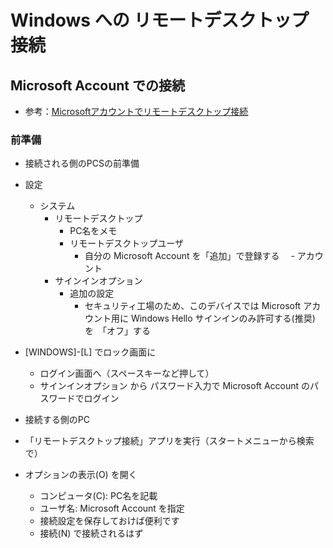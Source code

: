 # Windows への リモートデスクトップ接続

## Microsoft Account での接続

- 参考：[Microsoftアカウントでリモートデスクトップ接続](https://zenn.dev/splusl_at/articles/windows-remotedesktop-microsoft-account)

### 前準備

- 接続される側のPCSの前準備
- 設定
  - システム
    - リモートデスクトップ
      - PC名をメモ
      - リモートデスクトップユーザ
        - 自分の Microsoft Account を「追加」で登録する
　- アカウント
    - サインインオプション
      - 追加の設定
        - セキュリティ工場のため、このデバイスでは Microsoft アカウント用に Windows Hello サインインのみ許可する(推奨)　を　「オフ」する
- [WINDOWS]-[L] でロック画面に
  - ログイン画面へ（スペースキーなど押して）
  - サインインオプション から パスワード入力で Microsoft Account のパスワードでログイン

- 接続する側のPC
- 「リモートデスクトップ接続」アプリを実行（スタートメニューから検索で）
- オプションの表示(O) を開く
  - コンピュータ(C): PC名を記載
  - ユーザ名: Microsoft Account を指定
  - 接続設定を保存しておけば便利です
  - 接続(N) で接続されるはず
